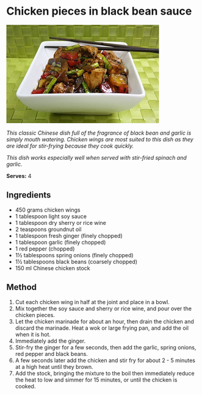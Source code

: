 # Chicken pieces in black bean sauce

![Name](resources/black-bean.jpg)

*This classic Chinese dish full of the fragrance of black bean and garlic is simply mouth watering.  Chicken wings are most suited to this dish as they are ideal for stir-frying because they cook quickly.*

*This dish works especially well when served with stir-fried spinach and garlic.*

**Serves:** 4

## Ingredients
- 450 grams chicken wings
- 1 tablespoon light soy sauce
- 1 tablespoon dry sherry or rice wine
- 2 teaspoons groundnut oil
- 1 tablespoon fresh ginger (finely chopped)
- 1 tablespoon garlic (finely chopped)
- 1 red pepper (chopped)
- 1½ tablespoons spring onions (finely chopped)
- 1½ tablespoons black beans (coarsely chopped)
- 150 ml Chinese chicken stock

## Method
1. Cut each chicken wing in half at the joint and place in a bowl.
1. Mix together the soy sauce and sherry or rice wine, and pour over the chicken pieces.
1. Let the chicken marinade for about an hour, then drain the chicken and discard the marinade.
Heat a wok or large frying pan, and add the oil when it is hot.
1. Immediately add the ginger.
1. Stir-fry the ginger for a few seconds, then add the garlic, spring onions, red pepper and black beans.
1. A few seconds later add the chicken and stir fry for about 2 - 5 minutes at a high heat until they brown.
1. Add the stock, bringing the mixture to the boil then immediately reduce the heat to low and simmer for 15 minutes, or until the chicken is cooked.